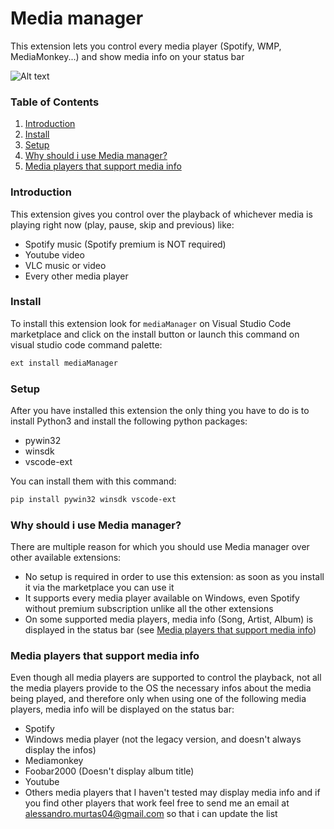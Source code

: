 # Media manager

This extension lets you control every media player (Spotify, WMP, MediaMonkey...) and show media info on your status bar

![Alt text](https://github.com/trimone9000/vscode-media-manager/raw/master/assets/preview.png "Extension preview")

### Table of Contents
1. [Introduction](#introduction)
2. [Install](#install)
3. [Setup](#setup)
4. [Why should i use Media manager?](#why-should-i-use-media-manager?)
5. [Media players that support media info](#media-players-that-support-media-info)

### Introduction

This extension gives you control over the playback of whichever media is playing right now (play, pause, skip and previous) like:
* Spotify music (Spotify premium is NOT required)
* Youtube video
* VLC music or video
* Every other media player

### Install

To install this extension look for ```mediaManager``` on Visual Studio Code marketplace and click on the install button or launch this command on visual studio code command palette:
```sh
ext install mediaManager
```
### Setup

After you have installed this extension the only thing you have to do is to install Python3 and install the following python packages:
* pywin32
* winsdk
* vscode-ext

You can install them with this command: 
```sh
pip install pywin32 winsdk vscode-ext
```

### Why should i use Media manager?

There are multiple reason for which you should use Media manager over other available extensions:
* No setup is required in order to use this extension: as soon as you install it via the marketplace you can use it
* It supports every media player available on Windows, even Spotify without premium subscription unlike all the other extensions
* On some supported media players, media info (Song, Artist, Album) is displayed in the status bar (see [Media players that support media info](#media-players-that-support-media-info))


### Media players that support media info

Even though all media players are supported to control the playback, not all the media players provide to the OS the necessary infos about the media being played, and therefore only when using one of the following media players, media info will be displayed on the status bar:
* Spotify
* Windows media player (not the legacy version, and doesn't always display the infos)
* Mediamonkey
* Foobar2000 (Doesn't display album title)
* Youtube
* Others media players that I haven't tested may display media info and if you find other players that work feel free to send me an email at alessandro.murtas04@gmail.com so that i can update the list
